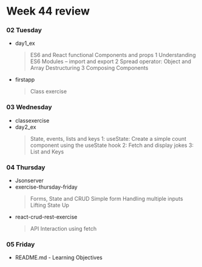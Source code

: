 # Week 44 review
### 02 Tuesday
* day1_ex
   > ES6 and React functional Components and props
1 Understanding ES6 Modules – import and export
2 Spread operator: Object and Array Destructuring
3 Composing Components
* firstapp
   > Class exercise
### 03 Wednesday
* classexercise
* day2_ex
   > State, events, lists and keys
1: useState: Create a simple count component using the useState hook
2: Fetch and display jokes
3: List and Keys
### 04 Thursday
* Jsonserver
* exercise-thursday-friday
   > Forms, State and CRUD
Simple form
Handling multiple inputs
Lifting State Up
* react-crud-rest-exercise
   > API Interaction using fetch

### 05 Friday
* README.md - Learning Objectives